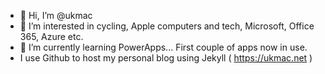 - 👋 Hi, I’m @ukmac
- 👀 I’m interested in cycling, Apple computers and tech, Microsoft, Office 365, Azure etc.
- 🌱 I’m currently learning PowerApps... First couple of apps now in use.
- I use Github to host my personal blog using Jekyll ( https://ukmac.net )


<!---
ukmac/ukmac is a ✨ special ✨ repository because its `README.md` (this file) appears on your GitHub profile.
You can click the Preview link to take a look at your changes.
--->
